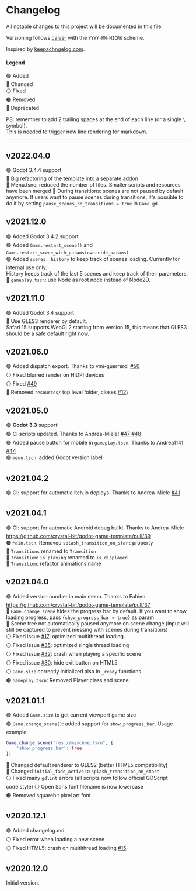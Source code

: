 # Changelog

All notable changes to this project will be documented in this file.

Versioning follows [calver](https://calver.org/) with the `YYYY-MM-MICRO` scheme.

Inspired by [keepachngelog.com](https://keepachangelog.com/en/1.0.0/).

#### Legend

🟢 Added\
🔵 Changed\
⚪ Fixed\
🟠 Removed\
🔴 Deprecated

PS: remember to add 2 trailing spaces at the end of each line (or a single `\` symbol).\
This is needed to trigger new line rendering for markdown.

---

## v2022.04.0

🟢 Godot 3.4.4 support \
🔵 Big refactoring of the template into a separate addon \
🔵 Menu.tsnc: reduced the number of files. Smaller scripts and resources have
been merged
🔵 During transitions: scenes are not paused by default anymore. If users
want to pause scenes during transitions, it's possible to do it by setting
`pause_scenes_on_transitions = true` in `Game.gd`

## v2021.12.0

🟢 Added Godot 3.4.2 support \
🟢 Added `Game.restart_scene()` and `Game.restart_scene_with_params(override_params)` \
🟢 Added `scenes._history` to keep track of scenes loading. Currently for internal use only. \
History keeps track of the last 5 scenes and keep track of their parameters. \
🔵 `gameplay.tscn`: use Node as root node instead of Node2D.

## v2021.11.0

🟢 Added Godot 3.4 support \
🔵 Use GLES3 renderer by default. \
Safari 15 supports WebGL2 starting from version 15, this means that
GLES3 should be a safe default right now.

## v2021.06.0

🟢 Added dispatch export. Thanks to vini-guerrero! [#50][pr50] \
⚪ Fixed blurred render on HiDPI devices\
⚪ Fixed [#49][i49]\
🔵 Removed `resources/` top level folder, closes [#12][i12]\

[pr50]: https://github.com/crystal-bit/godot-game-template/pull/50
[i12]: https://github.com/crystal-bit/godot-game-template/issues/12
[i49]: https://github.com/crystal-bit/godot-game-template/issues/49

## v2021.05.0

🟢 **Godot 3.3** support!\
🟢 CI scripts updated. Thanks to Andrea-Miele! [#47][pr47] [#48][pr48] \
🟢 Added pause button for mobile in `gameplay.tscn`. Thanks to Andrea1141 [#44][pr44] \
🟢 `menu.tscn`: added Godot version label

[pr44]: https://github.com/crystal-bit/godot-game-template/pull/44
[pr47]: https://github.com/crystal-bit/godot-game-template/pull/47
[pr48]: https://github.com/crystal-bit/godot-game-template/pull/48

## v2021.04.2

🟢 CI: support for automatic itch.io deploys. Thanks to Andrea-Miele [#41][pr41]

[pr41]: https://github.com/crystal-bit/godot-game-template/pull/41

## v2021.04.1

🟢 CI: support for automatic Android debug build. Thanks to Andrea-Miele https://github.com/crystal-bit/godot-game-template/pull/39 \
🟠 `Main.tscn`: Removed `splash_transition_on_start` property\
🔵 `Transitions` renamed to `Transition`\
🔵 `Transition`: `is_playing` renamed to `is_displayed`\
🔵 `Transition`: refactor animations name

## v2021.04.0

🟢 Added version number in main menu. Thanks to Fahien https://github.com/crystal-bit/godot-game-template/pull/37 \
🔵 `Game.change_scene` hides the progress bar by default. If you want to show
loading progress, pass `{show_progress_bar = true}` as param\
🔵 Scene tree not automatically paused anymore on scene change (input will still be captured to prevent messing with scenes during transitions)\
⚪ Fixed issue [#17][i17]: optimized multithread loading\
⚪ Fixed issue [#35][i35]: optimized single thread loading\
⚪ Fixed issue [#32][i32]: crash when playing a specific scene\
⚪ Fixed issue [#30][i30]: hide exit button on HTML5\
⚪ `Game.size` correctly initialized also in `_ready` functions\
🟠 `Gameplay.tscn`: Removed Player class and scene

[i17]: https://github.com/crystal-bit/godot-game-template/issues/17
[i35]: https://github.com/crystal-bit/godot-game-template/issues/35
[i32]: https://github.com/crystal-bit/godot-game-template/issues/32
[i30]: https://github.com/crystal-bit/godot-game-template/issues/30

## v2021.01.1

🟢 Added `Game.size` to get current viewport game size\
🟢 `Game.change_scene()`: added support for `show_progress_bar`. Usage example:

```gd
Game.change_scene("res://myscene.tscn", {
    'show_progress_bar': true
})
```

🔵 Changed default renderer to GLES2 (better HTML5 compatibility)\
🔵 Changed `initial_fade_active` to `splash_transition_on_start`\
⚪ Fixed many `gdlint` errors (all scripts now follow official GDScript\
code style)
⚪ Open Sans font filename is now lowercase\
🟠 Removed squarebit pixel art font

## v2020.12.1

🟢 Added changelog.md\
⚪ Fixed error when loading a new scene\
⚪ Fixed HTML5: crash on multithread loading [#15](https://github.com/crystal-bit/godot-game-template/issues/15)

## v2020.12.0

Initial version.
